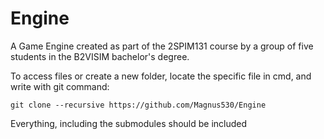 # Engine
A Game Engine created as part of the 2SPIM131 course by a group of five students in the B2VISIM bachelor's degree.

To access files or create a new folder, locate the specific file in cmd, and write with git command:
 ```
git clone --recursive https://github.com/Magnus530/Engine
```

Everything, including the submodules should be included
